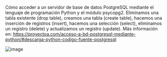 Cómo acceder a un servidor de base de datos PostgreSQL mediante el lenguaje de programación Python y el módulo psycopg2. Eliminamos una tabla existente (drop table), creamos una tabla (create table), hacemos una inserción de registros (insert), hacemos una selección (select), eliminamos un registro (delete) y actualizamos un registro (update). Más información en: https://proyectoa.com/acceso-a-bd-postgresql-mediante-python/#descarga-python-codigo-fuente-postgresql

![image](https://github.com/user-attachments/assets/1f898e0c-484c-4f0a-b236-8d904f132364)


